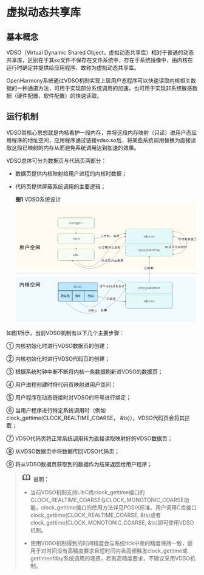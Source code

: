 # 虚拟动态共享库


## 基本概念

VDSO（Virtual Dynamic Shared Object，虚拟动态共享库）相对于普通的动态共享库，区别在于其so文件不保存在文件系统中，存在于系统镜像中，由内核在运行时确定并提供给应用程序，故称为虚拟动态共享库。

OpenHarmony系统通过VDSO机制实现上层用户态程序可以快速读取内核相关数据的一种通道方法，可用于实现部分系统调用的加速，也可用于实现非系统敏感数据（硬件配置、软件配置）的快速读取。


## 运行机制

VDSO其核心思想就是内核看护一段内存，并将这段内存映射（只读）进用户态应用程序的地址空间，应用程序通过链接vdso.so后，将某些系统调用替换为直接读取这段已映射的内存从而避免系统调用达到加速的效果。

VDSO总体可分为数据页与代码页两部分：

- 数据页提供内核映射给用户进程的内核时数据；

- 代码页提供屏蔽系统调用的主要逻辑；

  **图1** VDSO系统设计
  ![zh-cn_image_0000001173586763](figures/zh-cn_image_0000001173586763.jpg)

如图1所示，当前VDSO机制有以下几个主要步骤：

①  内核初始化时进行VDSO数据页的创建；

②  内核初始化时进行VDSO代码页的创建；

③  根据系统时钟中断不断将内核一些数据刷新进VDSO的数据页；

④  用户进程创建时将代码页映射进用户空间；

⑤  用户程序在动态链接时对VDSO的符号进行绑定；

⑥  当用户程序进行特定系统调用时（例如clock_gettime(CLOCK_REALTIME_COARSE， &amp;ts)），VDSO代码页会将其拦截；

⑦  VDSO代码页将正常系统调用转为直接读取映射好的VDSO数据页；

⑧  从VDSO数据页中将数据传回VDSO代码页；

⑨  将从VDSO数据页获取到的数据作为结果返回给用户程序；

> ![icon-note.gif](public_sys-resources/icon-note.gif) **说明：**
> - 当前VDSO机制支持LibC库clock_gettime接口的CLOCK_REALTIME_COARSE与CLOCK_MONOTONIC_COARSE功能，clock_gettime接口的使用方法详见POSIX标准。用户调用C库接口clock_gettime(CLOCK_REALTIME_COARSE, &amp;ts)或者clock_gettime(CLOCK_MONOTONIC_COARSE, &amp;ts)即可使用VDSO机制。
> 
> - 使用VDSO机制得到的时间精度会与系统tick中断的精度保持一致，适用于对时间没有高精度要求且短时间内会高频触发clock_gettime或gettimeofday系统调用的场景，若有高精度要求，不建议采用VDSO机制。
